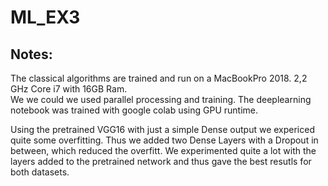 
# ML_EX3


## Notes: 

The classical algorithms are trained and run on a MacBookPro 2018. 2,2 GHz Core i7 with 16GB Ram.  
We we could we used parallel processing and training. 
The deeplearning notebook was trained with google colab using GPU runtime.


Using the pretrained VGG16 with just a simple Dense output we expericed quite some overfitting. Thus we added two Dense Layers with a Dropout in between, which reduced the overfitt. We experimented quite a lot with the layers added to the pretrained network and thus gave the best resutls for both datasets. 